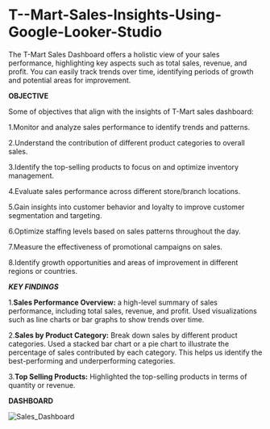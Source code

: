 # T--Mart-Sales-Insights-Using-Google-Looker-Studio
The T-Mart Sales Dashboard offers a holistic view of your sales performance, highlighting key aspects such as total sales, revenue, and profit. You can easily track trends over time, identifying periods of growth and potential areas for improvement. 

**OBJECTIVE**

Some of objectives that align with the insights of T-Mart sales dashboard:

1.Monitor and analyze sales performance to identify trends and patterns.

2.Understand the contribution of different product categories to overall sales.

3.Identify the top-selling products to focus on and optimize inventory management.

4.Evaluate sales performance across different store/branch locations.

5.Gain insights into customer behavior and loyalty to improve customer segmentation and targeting.

6.Optimize staffing levels based on sales patterns throughout the day.

7.Measure the effectiveness of promotional campaigns on sales.

8.Identify growth opportunities and areas of improvement in different regions or countries.

***KEY FINDINGS***

1.**Sales Performance Overview:** a high-level summary of sales performance, including total sales, revenue, and profit. Used visualizations such as line charts or bar graphs to show trends over time.

2.**Sales by Product Category:** Break down sales by different product categories. Used a stacked bar chart or a pie chart to illustrate the percentage of sales contributed by each category. This helps us identify the best-performing and underperforming categories.

3.**Top Selling Products:** Highlighted the top-selling products in terms of quantity or revenue. 

**DASHBOARD**

![Sales_Dashboard](https://github.com/VARUNA1997/T--Mart-Sales-Insights-Using-Google-Looker-Studio/assets/89696170/133855e9-a28a-4e51-8ab8-27cd90fb16b5)


